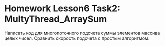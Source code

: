 # Homework Lesson6 Task2: MultyThread_ArraySum
 Написать код для многопоточного подсчета суммы элементов массива целых чисел.
 Сравнить скорость подсчета с простым алгоритмом.